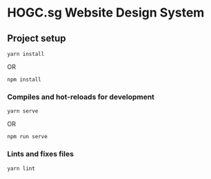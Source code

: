 # HOGC.sg Website Design System

## Project setup
```
yarn install
```

OR

```
npm install
```

### Compiles and hot-reloads for development
```
yarn serve
```

OR

```
npm run serve
```

### Lints and fixes files
```
yarn lint
```
